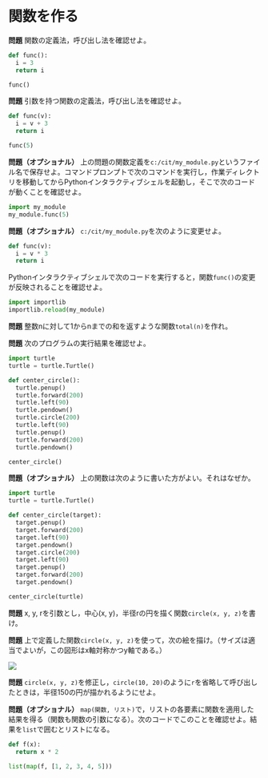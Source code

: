 # 関数を作る

**問題** 関数の定義法，呼び出し法を確認せよ。

```python
def func():
  i = 3
  return i

func()
```

**問題** 引数を持つ関数の定義法，呼び出し法を確認せよ。

```python
def func(v):
  i = v + 3
  return i

func(5)
```

**問題（オプショナル）** 上の問題の関数定義を`c:/cit/my_module.py`というファイル名で保存せよ。コマンドプロンプトで次のコマンドを実行し，作業ディレクトリを移動してからPythonインタラクティブシェルを起動し，そこで次のコードが動くことを確認せよ。

```python
import my_module
my_module.func(5)
```

**問題（オプショナル）** `c:/cit/my_module.py`を次のように変更せよ。

```python
def func(v):
  i = v * 3
  return i
```

Pythonインタラクティブシェルで次のコードを実行すると，関数`func()`の変更が反映されることを確認せよ。

```python
import importlib
importlib.reload(my_module)
```

**問題** 整数nに対して1からnまでの和を返すような関数`total(n)`を作れ。

**問題** 次のプログラムの実行結果を確認せよ。

```python
import turtle
turtle = turtle.Turtle()

def center_circle():
  turtle.penup()
  turtle.forward(200)
  turtle.left(90)
  turtle.pendown()
  turtle.circle(200)
  turtle.left(90)
  turtle.penup()
  turtle.forward(200)
  turtle.pendown()

center_circle()
```

**問題（オプショナル）** 上の関数は次のように書いた方がよい。それはなぜか。

```python
import turtle
turtle = turtle.Turtle()

def center_circle(target):
  target.penup()
  target.forward(200)
  target.left(90)
  target.pendown()
  target.circle(200)
  target.left(90)
  target.penup()
  target.forward(200)
  target.pendown()

center_circle(turtle)
```

**問題** x, y, rを引数とし，中心(x, y)，半径rの円を描く関数`circle(x, y, z)`を書け。

**問題** 上で定義した関数`circle(x, y, z)`を使って，次の絵を描け。（サイズは適当でよいが，この図形はx軸対称かつy軸である。）

![](https://raw.githubusercontent.com/taroyabuki/programming/master/fig/turtle3.png)

**問題** `circle(x, y, z)`を修正し，`circle(10, 20)`のように`r`を省略して呼び出したときは，半径150の円が描かれるようにせよ。

**問題（オプショナル）** `map(関数, リスト)`で，リストの各要素に関数を適用した結果を得る（関数も関数の引数になる）。次のコードでこのことを確認せよ。結果を`list`で囲むとリストになる。

```python
def f(x):
  return x * 2

list(map(f, [1, 2, 3, 4, 5]))
```